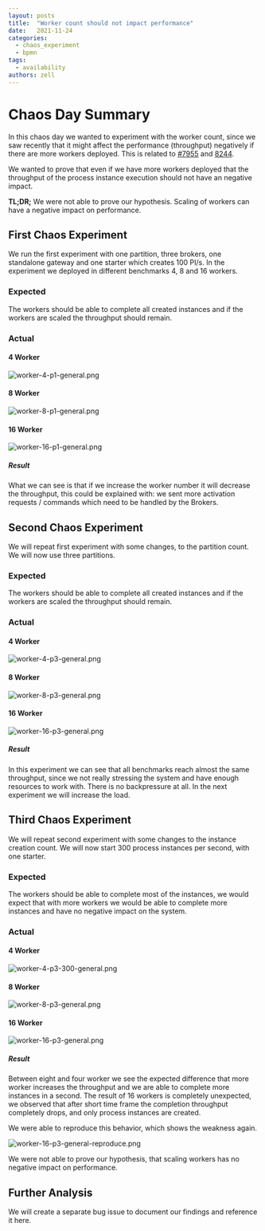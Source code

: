 ```yaml
---
layout: posts
title:  "Worker count should not impact performance"
date:   2021-11-24
categories: 
  - chaos_experiment 
  - bpmn
tags:
  - availability
authors: zell
---
```


# Chaos Day Summary

In this chaos day we wanted to experiment with the worker count, since we saw recently that it might affect the performance (throughput) negatively if there are more workers deployed. This is related to [#7955](https://github.com/camunda-cloud/zeebe/issues/7955) and [8244](https://github.com/camunda-cloud/zeebe/issues/8244).

We wanted to prove that even if we have more workers deployed that the throughput of the process instance execution should not have an negative impact.

**TL;DR;** We were not able to prove our hypothesis. Scaling of workers can have a negative impact on performance.

<!--truncate-->

## First Chaos Experiment

We run the first experiment with one partition, three brokers, one standalone gateway and one starter which creates 100 PI/s. In the experiment we deployed in different benchmarks 4, 8 and 16 workers.

### Expected

The workers should be able to complete all created instances and if the workers are scaled the throughput should remain.

### Actual

#### 4 Worker

![worker-4-p1-general.png](worker-4-p1-general.png)

#### 8 Worker

![worker-8-p1-general.png](worker-8-p1-general.png)
#### 16 Worker

![worker-16-p1-general.png](worker-16-p1-general.png)

##### Result 

What we can see is that if we increase the worker number it will decrease the throughput, this could be explained with: we sent more activation requests / commands which need to be handled by the Brokers.

## Second Chaos Experiment

We will repeat first experiment with some changes, to the partition count. We will now use three partitions.

### Expected

The workers should be able to complete all created instances and if the workers are scaled the throughput should remain.

### Actual

#### 4 Worker

![worker-4-p3-general.png](worker-4-p3-general.png)

#### 8 Worker

![worker-8-p3-general.png](worker-8-p3-general.png)
#### 16 Worker

![worker-16-p3-general.png](worker-16-p3-general.png)

##### Result 

In this experiment we can see that all benchmarks reach almost the same throughput, since we not really stressing the system and have enough resources to work with. There is no backpressure at all. In the next experiment we will increase the load.

## Third Chaos Experiment

We will repeat second experiment with some changes to the instance creation count. We will now start 300 process instances per second, with one starter.

### Expected

The workers should be able to complete most of the instances, we would expect that with more workers we would be able to complete more instances and have no negative impact on the system.

### Actual

#### 4 Worker

![worker-4-p3-300-general.png](worker-4-p3-300-general.png)

#### 8 Worker

![worker-8-p3-general.png](worker-8-p3-300-general.png)

#### 16 Worker

![worker-16-p3-general.png](worker-16-p3-300-general.png)

##### Result 

Between eight and four worker we see the expected difference that more worker increases the throughput and we are able to complete more instances in a second. The result of 16 workers is completely unexpected, we observed that after short time frame the completion throughput completely drops, and only process instances are created. 

We were able to reproduce this behavior, which shows the weakness again.

![worker-16-p3-general-reproduce.png](worker-16-p3-300-general-reproduce.png)

We were not able to prove our hypothesis, that scaling workers has no negative impact on performance.

## Further Analysis

We will create a separate bug issue to document our findings and reference it here.